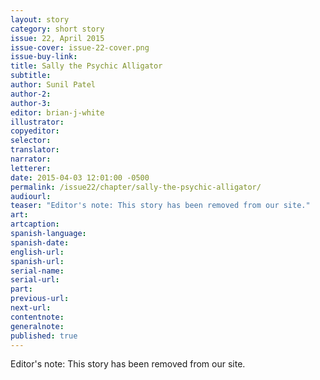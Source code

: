 ```yaml
---
layout: story
category: short story
issue: 22, April 2015
issue-cover: issue-22-cover.png
issue-buy-link:
title: Sally the Psychic Alligator
subtitle:
author: Sunil Patel
author-2:
author-3:
editor: brian-j-white
illustrator:
copyeditor:
selector:
translator:
narrator:
letterer:
date: 2015-04-03 12:01:00 -0500
permalink: /issue22/chapter/sally-the-psychic-alligator/
audiourl:
teaser: "Editor's note: This story has been removed from our site."
art:
artcaption:
spanish-language:
spanish-date:
english-url:
spanish-url:
serial-name:
serial-url:
part:
previous-url:
next-url:
contentnote:
generalnote:
published: true
---
```


Editor's note: This story has been removed from our site.
